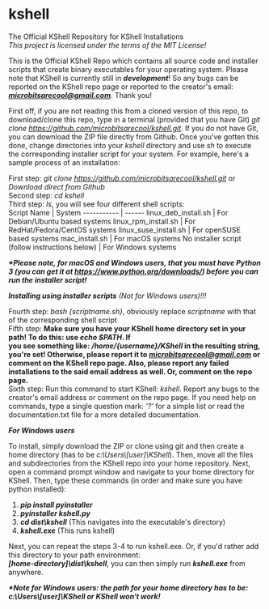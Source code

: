 # kshell
The Official KShell Repository for KShell Installations   
*This project is licensed under the terms of the MIT License!*

This is the Official KShell Repo which contains all source code and
installer scripts that create binary executables for your operating
system. Please note that KShell is currently still in ***development***!
So any bugs can be reported on the KShell repo page or reported to
the creator's email: ***microbitsarecool@gmail.com***. Thank you!

First off, if you are not reading this from a cloned version of this
repo, to download/clone this repo, type in a terminal (provided that
you have Git) *git clone https://github.com/microbitsarecool/kshell.git*.
If you do not have Git, you can download the ZIP file directly from
Github. Once you've gotten this done, change directories into your
*kshell* directory and use *sh* to execute the corresponding installer
script for your system. For example, here's a sample process of an
installation:

First step: *git clone https://github.com/microbitsarecool/kshell.git* or *Download direct from Github*   
Second step: *cd kshell*   
Third step: *ls*, you will see four different shell scripts:   
Script Name | System
----------- | ------
linux_deb_install.sh | For Debian/Ubuntu based systems
linux_rpm_install.sh | For RedHat/Fedora/CentOS systems
linux_suse_install.sh | For openSUSE based systems
mac_install.sh | For macOS systems
No installer script (follow instructions below) | For Windows systems

***\*Please note, for macOS and Windows users, that you must 
have Python 3 (you can get it at https://www.python.org/downloads/)
before you can run the installer script!***

***Installing using installer scripts***  *(Not for Windows users)!!!*

Fourth step: *bash {scriptname.sh}*, obviously replace *scriptname* with that of the corresponding shell script   
Fifth step: **Make sure you have your KShell home directory set in your path! To do this: use *echo $PATH*. If  
you see something like: */home/{username}/KShell* in the resulting string, you're set! Otherwise, please report
it to *microbitsarecool@gmail.com* or comment on the KShell repo page. Also, please report any failed installations
to the said email address as well. Or, comment on the repo page.**   
Sixth step: Run this command to start KShell: *kshell*. Report any bugs to the creator's email address or
comment on the repo page. If you need help on commands, type a single question mark: *'?'* for a simple list or
read the documentation.txt file for a more detailed documentation.

***For Windows users***

To install, simply download the ZIP or clone using git and then create a home directory (has to be *c:\\Users\\[user]\\KShell*). 
Then, move all the files and subdirectories from the KShell repo into your home repository. Next, open a command 
prompt window and navigate to your home directory for KShell. Then, type these commands (in order and make sure you 
have python installed):

1. ***pip install pyinstaller***
2. ***pyinstaller kshell.py***
3. ***cd dist\\kshell*** (This navigates into the executable's directory)
4. ***kshell.exe*** (This runs kshell)

Next, you can repeat the steps 3-4 to run kshell.exe. Or, if you'd rather add this directory to your path environment:   
***[home-directory]\dist\kshell***, you can then simply run ***kshell.exe*** from anywhere.

***\*Note for Windows users: the path for your home directory has to be: c:\\Users\\[user]\\KShell or KShell
won't work!***
